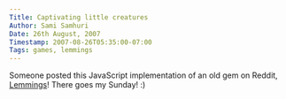 ```yaml
---
Title: Captivating little creatures
Author: Sami Samhuri
Date: 26th August, 2007
Timestamp: 2007-08-26T05:35:00-07:00
Tags: games, lemmings
---
```


Someone posted this JavaScript implementation of an old gem on Reddit, <a href="http://www.elizium.nu/scripts/lemmings/">Lemmings</a>! There goes my Sunday! :)

